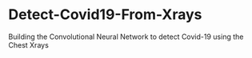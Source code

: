 # Detect-Covid19-From-Xrays
Building the Convolutional Neural Network to detect Covid-19 using the Chest Xrays
